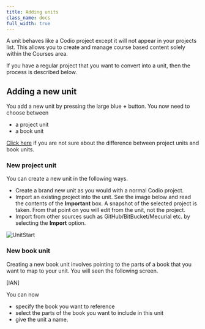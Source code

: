 ```yaml
---
title: Adding units
class_name: docs
full_width: true
---
```


A unit behaves like a Codio project except it will not appear in your projects list. This allows you to create and manage course based content solely within the Courses area.

If you have a regular project that you want to convert into a unit, then the process is described below.

## Adding a new unit
You add a new unit by pressing the large blue **+** button. You now need to choose between 

- a project unit
- a book unit

[Click here](IAN) if you are not sure about the difference between project units and book units.


### New project unit
You can create a new unit in the following ways.

- Create a brand new unit as you would with a normal Codio project.
- Import an existing project into the unit. See the image below and read the contents of the **Important** box. A snapshot of the selected project is taken. From that point on you will edit from the unit, not the project.
- Import from other sources such as GitHub/BitBucket/Mecurial etc. by selecting the **Import** option.

<img alt="UnitStart" src="/img/docs/unitstart.png" class="simple"/>

### New book unit
Creating a new book unit involves pointing to the parts of a book that you want to map to your unit. You will seen the following screen.

[IAN]

You can now 

- specify the book you want to reference
- select the parts of the book you want to include in this unit
- give the unit a name.







